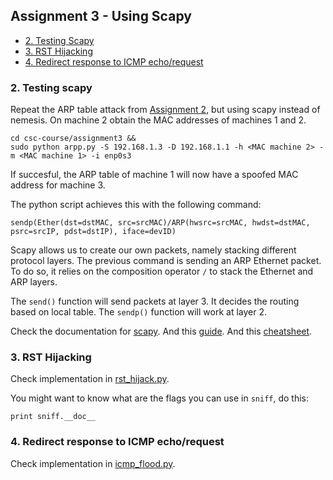 ## Assignment 3 - Using Scapy

 * [2. Testing Scapy](#2-testing-scapy)
 * [3. RST Hijacking](#3-rst-hijacking)
 * [4. Redirect response to ICMP echo/request](#4-redirect-response-to-icmp-echorequest)

### 2. Testing scapy

Repeat the ARP table attack from [Assignment 2], but using scapy instead of nemesis.
On machine 2 obtain the MAC addresses of machines 1 and 2.

```
cd csc-course/assignment3 &&
sudo python arpp.py -S 192.168.1.3 -D 192.168.1.1 -h <MAC machine 2> -m <MAC machine 1> -i enp0s3
```

If succesful, the ARP table of machine 1 will now have a spoofed MAC address for machine 3.

The python script achieves this with the following command:
```
sendp(Ether(dst=dstMAC, src=srcMAC)/ARP(hwsrc=srcMAC, hwdst=dstMAC, psrc=srcIP, pdst=dstIP), iface=devID)
```

Scapy allows us to create our own packets, namely stacking different protocol layers.
The previous command is sending an ARP Ethernet packet.
To do so, it relies on the composition operator `/` to stack the Ethernet and ARP layers.


The ``send()`` function will send packets at layer 3. It decides the routing based on local table.
The ``sendp()`` function will work at layer 2. 

Check the documentation for [scapy]. And this [guide]. And this [cheatsheet].

### 3. RST Hijacking

Check implementation in [rst_hijack.py]. 

You might want to know what are the flags you can use in ``sniff``, do this:

`` print sniff.__doc__ ``

### 4. Redirect response to ICMP echo/request 

Check implementation in [icmp_flood.py].

[assignment 2]: assignment2.md
[scapy]: http://scapy.readthedocs.io
[rst_hijack.py]: assignment3/rst_hijack.py
[icmp_flood.py]: assignment3/icmp_flood.py
[guide]: http://resources.infosecinstitute.com/scapy-all-in-one-networking-tool/
[cheatsheet]: https://blogs.sans.org/pen-testing/files/2016/04/ScapyCheatSheet_v0.2.pdf

